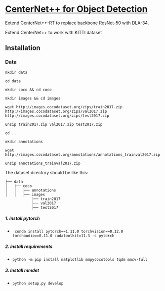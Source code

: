 # [CenterNet++ for Object Detection](https://arxiv.org/abs/2204.08394)

Extend CenterNet++-RT to replace backbone ResNet-50 with DLA-34.

Extend CenterNet++ to work with KITTI dataset

## Installation

### Data

```mkdir data```

```cd data```

```mkdir coco && cd coco```

```mkdir images && cd images```

```wget http://images.cocodataset.org/zips/train2017.zip http://images.cocodataset.org/zips/val2017.zip http://images.cocodataset.org/zips/test2017.zip```

```unzip train2017.zip val2017.zip test2017.zip```

```cd ..```

```mkdir annotations```

```wget http://images.cocodataset.org/annotations/annotations_trainval2017.zip```

```unzip annotations_trainval2017.zip```

The dataset directory should be like this:

```plain
├── data
│   ├── coco
│   │   ├── annotations
│   │   ├── images
            ├── train2017
            ├── val2017
            ├── test2017
```

##### 1. Install pytorch

- ``` conda install pytorch==1.11.0 torchvision==0.12.0 torchaudio==0.11.0 cudatoolkit=11.3 -c pytorch```

##### 2. Install requirements

- ```python -m pip install matplotlib mmpycocotools tqdm mmcv-full```

##### 3. Install mmdet

- ```python setup.py develop```




